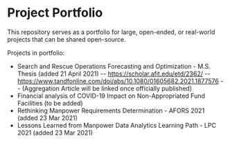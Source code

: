 # Project Portfolio

This repository serves as a portfolio for large, open-ended, or real-world projects that can be shared open-source.

Projects in portfolio:
- Search and Rescue Operations Forecasting and Optimization - M.S. Thesis (added 21 April 2021)
-- https://scholar.afit.edu/etd/2362/
-- https://www.tandfonline.com/doi/abs/10.1080/01605682.2021.1877576
-- (Aggregation Article will be linked once officially published)
- Financial analysis of COVID-19 Impact on Non-Appropriated Fund Facilities (to be added)
- Rethinking Manpower Requirements Determination - AFORS 2021 (added 23 Mar 2021)
- Lessons Learned from Manpower Data Analytics Learning Path - LPC 2021 (added 23 Mar 2021)
